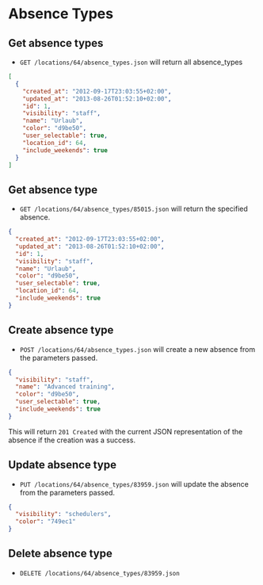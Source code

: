 Absence Types
=======================

Get absence types
----------

* `GET /locations/64/absence_types.json` will return all absence_types

```json
[
  {
    "created_at": "2012-09-17T23:03:55+02:00",
    "updated_at": "2013-08-26T01:52:10+02:00",
    "id": 1,
    "visibility": "staff",
    "name": "Urlaub",
    "color": "d9be50",
    "user_selectable": true,
    "location_id": 64,
    "include_weekends": true
  }
]
```

Get absence type
----------

* `GET /locations/64/absence_types/85015.json` will return the specified absence.

```json
{
  "created_at": "2012-09-17T23:03:55+02:00",
  "updated_at": "2013-08-26T01:52:10+02:00",
  "id": 1,
  "visibility": "staff",
  "name": "Urlaub",
  "color": "d9be50",
  "user_selectable": true,
  "location_id": 64,
  "include_weekends": true
}
```

Create absence type
--------------

* `POST /locations/64/absence_types.json` will create a new absence from the parameters passed.

```json
{
  "visibility": "staff",
  "name": "Advanced training",
  "color": "d9be50",
  "user_selectable": true,
  "include_weekends": true
}
```

This will return `201 Created` with the current JSON representation of the absence if the creation was a success.


Update absence type
--------------

* `PUT /locations/64/absence_types/83959.json` will update the absence from the parameters passed.

```json
{
  "visibility": "schedulers",
  "color": "749ec1"
}
```

Delete absence type
--------------

* `DELETE /locations/64/absence_types/83959.json`
